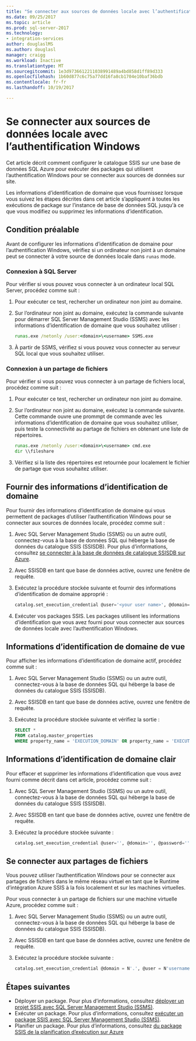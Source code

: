 ```yaml
---
title: "Se connecter aux sources de données locale avec l’authentification Windows | Documents Microsoft"
ms.date: 09/25/2017
ms.topic: article
ms.prod: sql-server-2017
ms.technology:
- integration-services
author: douglaslMS
ms.author: douglasl
manager: craigg
ms.workload: Inactive
ms.translationtype: MT
ms.sourcegitcommit: 1e3d9736612211038991489a4bd858d1ff89d333
ms.openlocfilehash: 1b60d877c6c75a77dd16fa8cb1704e10baf36bdb
ms.contentlocale: fr-fr
ms.lasthandoff: 10/19/2017

---
```

# <a name="connect-to-on-premises-data-sources-with-windows-authentication"></a>Se connecter aux sources de données locale avec l’authentification Windows
Cet article décrit comment configurer le catalogue SSIS sur une base de données SQL Azure pour exécuter des packages qui utilisent l’authentification Windows pour se connecter aux sources de données sur site.

Les informations d’identification de domaine que vous fournissez lorsque vous suivez les étapes décrites dans cet article s’appliquent à toutes les exécutions de package sur l’instance de base de données SQL jusqu'à ce que vous modifiez ou supprimez les informations d’identification.

## <a name="prerequisite"></a>Condition préalable
Avant de configurer les informations d’identification de domaine pour l’authentification Windows, vérifiez si un ordinateur non joint à un domaine peut se connecter à votre source de données locale dans `runas` mode.

### <a name="connecting-to-sql-server"></a>Connexion à SQL Server
Pour vérifier si vous pouvez vous connecter à un ordinateur local SQL Server, procédez comme suit :

1.  Pour exécuter ce test, rechercher un ordinateur non joint au domaine.

2.  Sur l’ordinateur non joint au domaine, exécutez la commande suivante pour démarrer SQL Server Management Studio (SSMS) avec les informations d’identification de domaine que vous souhaitez utiliser :

    ```cmd
    runas.exe /netonly /user:<domain>\<username> SSMS.exe
    ```

3.  À partir de SSMS, vérifiez si vous pouvez vous connecter au serveur SQL local que vous souhaitez utiliser.

### <a name="connecting-to-a-file-share"></a>Connexion à un partage de fichiers
Pour vérifier si vous pouvez vous connecter à un partage de fichiers local, procédez comme suit :

1.  Pour exécuter ce test, rechercher un ordinateur non joint au domaine.

2.  Sur l’ordinateur non joint au domaine, exécutez la commande suivante. Cette commande ouvre une prommpt de commande avec les informations d’identification de domaine que vous souhaitez utiliser, puis teste la connectivité au partage de fichiers en obtenant une liste de répertoires.

    ```cmd
    runas.exe /netonly /user:<domain>\<username> cmd.exe
    dir \\fileshare
    ```

3.  Vérifiez si la liste des répertoires est retournée pour localement le fichier de partage que vous souhaitez utiliser.

## <a name="provide-domain-credentials"></a>Fournir des informations d’identification de domaine
Pour fournir des informations d’identification de domaine qui vous permettent de packages d’utiliser l’authentification Windows pour se connecter aux sources de données locale, procédez comme suit :

1.  Avec SQL Server Management Studio (SSMS) ou un autre outil, connectez-vous à la base de données SQL qui héberge la base de données du catalogue SSIS (SSISDB). Pour plus d’informations, consultez [se connecter à la base de données de catalogue SSISDB sur Azure](ssis-azure-connect-to-catalog-database.md).

2.  Avec SSISDB en tant que base de données active, ouvrez une fenêtre de requête.

3.  Exécutez la procédure stockée suivante et fournir des informations d’identification de domaine approprié :

    ```sql
    catalog.set_execution_credential @user='<your user name>', @domain='<your domain name>', @password='<your password>'
    ```
4.  Exécuter vos packages SSIS. Les packages utilisent les informations d’identification que vous avez fourni pour vous connecter aux sources de données locale avec l’authentification Windows.

## <a name="view-domain-credentials"></a>Informations d’identification de domaine de vue
Pour afficher les informations d’identification de domaine actif, procédez comme suit :

1.  Avec SQL Server Management Studio (SSMS) ou un autre outil, connectez-vous à la base de données SQL qui héberge la base de données du catalogue SSIS (SSISDB).

2.  Avec SSISDB en tant que base de données active, ouvrez une fenêtre de requête.

3.  Exécutez la procédure stockée suivante et vérifiez la sortie :

    ```sql
    SELECT * 
    FROM catalog.master_properties
    WHERE property_name = 'EXECUTION_DOMAIN' OR property_name = 'EXECUTION_USER'
    ```

## <a name="clear-domain-credentials"></a>Informations d’identification de domaine clair
Pour effacer et supprimer les informations d’identification que vous avez fourni comme décrit dans cet article, procédez comme suit :

1.  Avec SQL Server Management Studio (SSMS) ou un autre outil, connectez-vous à la base de données SQL qui héberge la base de données du catalogue SSIS (SSISDB).

2.  Avec SSISDB en tant que base de données active, ouvrez une fenêtre de requête.

3.  Exécutez la procédure stockée suivante :

    ```sql
    catalog.set_execution_credential @user='', @domain='', @password=''
    ```

## <a name="connect-to-file-shares"></a>Se connecter aux partages de fichiers
Vous pouvez utiliser l’authentification Windows pour se connecter aux partages de fichiers dans le même réseau virtuel en tant que le Runtime d’intégration Azure SSIS à la fois localement et sur les machines virtuelles.

Pour vous connecter à un partage de fichiers sur une machine virtuelle Azure, procédez comme suit :

1.  Avec SQL Server Management Studio (SSMS) ou un autre outil, connectez-vous à la base de données SQL qui héberge la base de données du catalogue SSIS (SSISDB).

2.  Avec SSISDB en tant que base de données active, ouvrez une fenêtre de requête.

3.  Exécutez la procédure stockée suivante :

    ```sql
    catalog.set_execution_credential @domain = N'.', @user = N'username of local account on Azure virtual machine', @password = N'password'
    ```

## <a name="next-steps"></a>Étapes suivantes
- Déployer un package. Pour plus d’informations, consultez [déployer un projet SSIS avec SQL Server Management Studio (SSMS)](../ssis-quickstart-deploy-ssms.md).
- Exécuter un package. Pour plus d’informations, consultez [exécuter un package SSIS avec SQL Server Management Studio (SSMS)](../ssis-quickstart-run-ssms.md).
- Planifier un package. Pour plus d’informations, consultez [du package SSIS de la planification d’exécution sur Azure](ssis-azure-schedule-packages.md)

